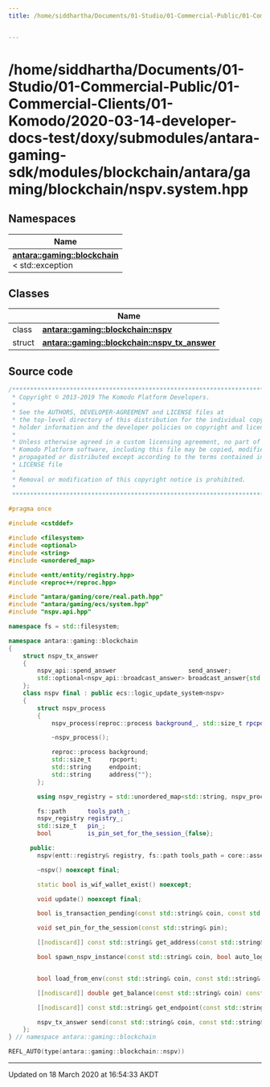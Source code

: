 ```yaml
---
title: /home/siddhartha/Documents/01-Studio/01-Commercial-Public/01-Commercial-Clients/01-Komodo/2020-03-14-developer-docs-test/doxy/submodules/antara-gaming-sdk/modules/blockchain/antara/gaming/blockchain/nspv.system.hpp


---
```


# /home/siddhartha/Documents/01-Studio/01-Commercial-Public/01-Commercial-Clients/01-Komodo/2020-03-14-developer-docs-test/doxy/submodules/antara-gaming-sdk/modules/blockchain/antara/gaming/blockchain/nspv.system.hpp







## Namespaces

| Name           |
| -------------- |
| **[antara::gaming::blockchain](Namespaces/namespaceantara_1_1gaming_1_1blockchain.md)** <br>< std::exception  |

## Classes

|                | Name           |
| -------------- | -------------- |
| class | **[antara::gaming::blockchain::nspv](Classes/classantara_1_1gaming_1_1blockchain_1_1nspv.md)**  |
| struct | **[antara::gaming::blockchain::nspv_tx_answer](Classes/structantara_1_1gaming_1_1blockchain_1_1nspv__tx__answer.md)**  |













## Source code

```cpp
/******************************************************************************
 * Copyright © 2013-2019 The Komodo Platform Developers.                      *
 *                                                                            *
 * See the AUTHORS, DEVELOPER-AGREEMENT and LICENSE files at                  *
 * the top-level directory of this distribution for the individual copyright  *
 * holder information and the developer policies on copyright and licensing.  *
 *                                                                            *
 * Unless otherwise agreed in a custom licensing agreement, no part of the    *
 * Komodo Platform software, including this file may be copied, modified,     *
 * propagated or distributed except according to the terms contained in the   *
 * LICENSE file                                                               *
 *                                                                            *
 * Removal or modification of this copyright notice is prohibited.            *
 *                                                                            *
 ******************************************************************************/

#pragma once

#include <cstddef> 

#include <filesystem>    
#include <optional>      
#include <string>        
#include <unordered_map> 

#include <entt/entity/registry.hpp> 
#include <reproc++/reproc.hpp>      

#include "antara/gaming/core/real.path.hpp" 
#include "antara/gaming/ecs/system.hpp"     
#include "nspv.api.hpp"

namespace fs = std::filesystem;

namespace antara::gaming::blockchain
{
    struct nspv_tx_answer
    {
        nspv_api::spend_answer                    send_answer;
        std::optional<nspv_api::broadcast_answer> broadcast_answer{std::nullopt};
    };
    class nspv final : public ecs::logic_update_system<nspv>
    {
        struct nspv_process
        {
            nspv_process(reproc::process background_, std::size_t rpcport_) noexcept;

            ~nspv_process();

            reproc::process background;
            std::size_t     rpcport;
            std::string     endpoint;
            std::string     address{""};
        };

        using nspv_registry = std::unordered_map<std::string, nspv_process>;

        fs::path      tools_path_;
        nspv_registry registry_;
        std::size_t   pin_;
        bool          is_pin_set_for_the_session_{false};

      public:
        nspv(entt::registry& registry, fs::path tools_path = core::assets_real_path() / "tools") noexcept;

        ~nspv() noexcept final;

        static bool is_wif_wallet_exist() noexcept;

        void update() noexcept final;

        bool is_transaction_pending(const std::string& coin, const std::string& txid, std::size_t vout) noexcept;

        void set_pin_for_the_session(const std::string& pin);

        [[nodiscard]] const std::string& get_address(const std::string& coin) const;

        bool spawn_nspv_instance(const std::string& coin, bool auto_login = false, std::optional<std::size_t> rpcport_in = std::nullopt) noexcept;


        bool load_from_env(const std::string& coin, const std::string& env_variable) noexcept;

        [[nodiscard]] double get_balance(const std::string& coin) const noexcept;

        [[nodiscard]] const std::string& get_endpoint(const std::string& coin) const noexcept;

        nspv_tx_answer send(const std::string& coin, const std::string& address, double amount) noexcept;
    };
} // namespace antara::gaming::blockchain

REFL_AUTO(type(antara::gaming::blockchain::nspv))
```


-------------------------------

Updated on 18 March 2020 at 16:54:33 AKDT
